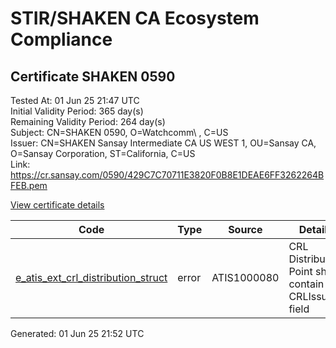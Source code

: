 # STIR/SHAKEN CA Ecosystem Compliance

## Certificate SHAKEN 0590

Tested At: 01 Jun 25 21:47 UTC\
Initial Validity Period: 365 day(s)\
Remaining Validity Period: 264 day(s)\
Subject: CN=SHAKEN 0590, O=Watchcomm\\ , C=US\
Issuer: CN=SHAKEN Sansay Intermediate CA US WEST 1, OU=Sansay CA, O=Sansay Corporation, ST=California, C=US\
Link: https://cr.sansay.com/0590/429C7C70711E3820F0B8E1DEAE6FF3262264BFEB.pem

[View certificate details](https://x509.io/?cert=MIICnTCCAkKgAwIBAgIUQpx8cHEeOCDwuOHerm%2FzJiJkv%2BswCgYIKoZIzj0EAwIwgYUxCzAJBgNVBAYTAlVTMRMwEQYDVQQIDApDYWxpZm9ybmlhMRswGQYDVQQKDBJTYW5zYXkgQ29ycG9yYXRpb24xEjAQBgNVBAsMCVNhbnNheSBDQTEwMC4GA1UEAwwnU0hBS0VOIFNhbnNheSBJbnRlcm1lZGlhdGUgQ0EgVVMgV0VTVCAxMB4XDTI1MDIyMDE3NDU0NFoXDTI2MDIyMDE3NDU0NFowODELMAkGA1UEBhMCVVMxEzARBgNVBAoMCldhdGNoY29tbSAxFDASBgNVBAMMC1NIQUtFTiAwNTkwMFkwEwYHKoZIzj0CAQYIKoZIzj0DAQcDQgAEGnfjiAqh69sOcsPXP9cNzs2YxcUNjpiQepfna%2F%2ByxI3Wpr2DbiLAFkc9UP%2BBtdIOIxN%2FFgjHF6%2BQOp%2BinVkASKOB2zCB2DAWBggrBgEFBQcBGgQKMAigBhYEMDU5MDAXBgNVHSAEEDAOMAwGCmCGSAGG%2FwkBAQQwHQYDVR0OBBYEFBr5qL7rGfhLHS6AX3W91UfRpEKAMB8GA1UdIwQYMBaAFKzTk%2FVDQ8wKvkVYFxN9knzcwwFGMEcGA1UdHwRAMD4wPKA6oDiGNmh0dHBzOi8vYXV0aGVudGljYXRlLWFwaS5pY29uZWN0aXYuY29tL2Rvd25sb2FkL3YxL2NybDAMBgNVHRMBAf8EAjAAMA4GA1UdDwEB%2FwQEAwIHgDAKBggqhkjOPQQDAgNJADBGAiEA4ks03gGlSNrW3XtKMkqohANSPs%2BVUmiM80jd9z1GxSUCIQDkmLfX%2FPe1K%2FtCrqEWH6EUJHTzQPkQD4Zb9gTjRwNt7A%3D%3D)

| Code | Type | Source | Details |
|------|------|--------|---------|
| [e_atis_ext_crl_distribution_struct](../../ISSUES/e_atis_ext_crl_distribution_struct/README.md) | error | ATIS1000080 | CRL Distribution Point shall contain a CRLIssuer field |


Generated: 01 Jun 25 21:52 UTC